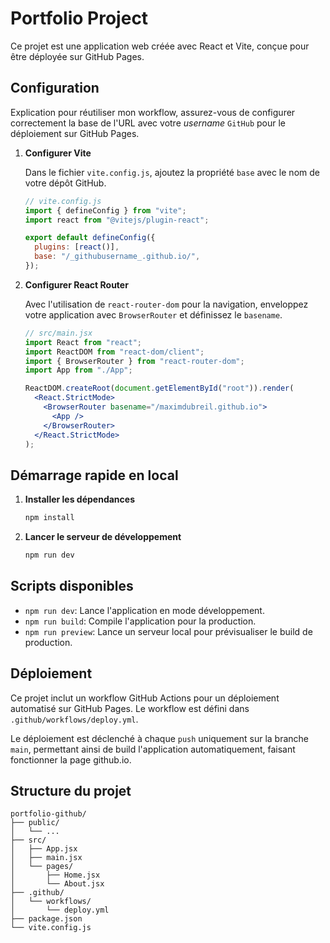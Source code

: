 # Portfolio Project

Ce projet est une application web créée avec React et Vite, conçue pour être déployée sur GitHub Pages.

## Configuration

Explication pour réutiliser mon workflow, assurez-vous de configurer correctement la base de l'URL avec votre _username_ `GitHub` pour le déploiement sur GitHub Pages.

1. **Configurer Vite**

   Dans le fichier `vite.config.js`, ajoutez la propriété `base` avec le nom de votre dépôt GitHub.

   ```javascript
   // vite.config.js
   import { defineConfig } from "vite";
   import react from "@vitejs/plugin-react";

   export default defineConfig({
     plugins: [react()],
     base: "/_githubusername_.github.io/",
   });
   ```

2. **Configurer React Router**

   Avec l'utilisation de `react-router-dom` pour la navigation, enveloppez votre application avec `BrowserRouter` et définissez le `basename`.

   ```jsx
   // src/main.jsx
   import React from "react";
   import ReactDOM from "react-dom/client";
   import { BrowserRouter } from "react-router-dom";
   import App from "./App";

   ReactDOM.createRoot(document.getElementById("root")).render(
     <React.StrictMode>
       <BrowserRouter basename="/maximdubreil.github.io">
         <App />
       </BrowserRouter>
     </React.StrictMode>
   );
   ```

## Démarrage rapide en local

1. **Installer les dépendances**

   ```bash
   npm install
   ```

2. **Lancer le serveur de développement**

   ```bash
   npm run dev
   ```

## Scripts disponibles

- `npm run dev`: Lance l'application en mode développement.
- `npm run build`: Compile l'application pour la production.
- `npm run preview`: Lance un serveur local pour prévisualiser le build de production.

## Déploiement

Ce projet inclut un workflow GitHub Actions pour un déploiement automatisé sur GitHub Pages. Le workflow est défini dans `.github/workflows/deploy.yml`.

Le déploiement est déclenché à chaque `push` uniquement sur la branche `main`, permettant ainsi de build l'application automatiquement, faisant fonctionner la page github.io.

## Structure du projet

```text
portfolio-github/
├── public/
│   └── ...
├── src/
│   ├── App.jsx
│   ├── main.jsx
│   └── pages/
│       ├── Home.jsx
│       └── About.jsx
├── .github/
│   └── workflows/
│       └── deploy.yml
├── package.json
└── vite.config.js
```
